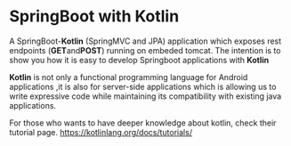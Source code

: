 #  SpringBoot with Kotlin
A SpringBoot-**Kotlin** (SpringMVC and JPA) application   which exposes rest endpoints (**GET**and**POST**) running on embeded tomcat. The intention is to show you how it is easy to develop Springboot applications with **Kotlin**

**Kotlin** is not only a functional programming language for Android applications ,it is also for server-side applications which is allowing us to write expressive code while maintaining its compatibility with existing java applications.

For those who wants to have deeper knowledge about kotlin, check their tutorial page.
https://kotlinlang.org/docs/tutorials/
